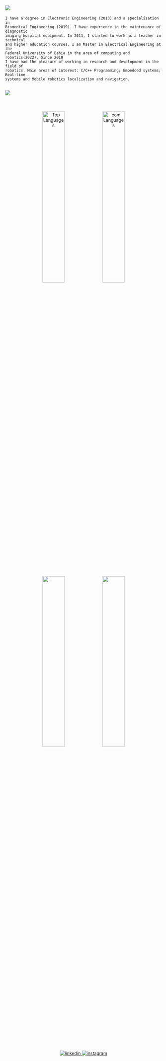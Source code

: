 <!-- ### Hi there 👋 -->


<!--
<div align="center">
<img width="35%" alt="Matrix Illustration" src="https://github.com/NestorDP/NestorDP/blob/main/git_dev/file_4739.gif" />
</div>
-->

<!--<h1> Hi There, Welcome to my Github profile! <img src="https://github.com/abdoachhoubi/abdoachhoubi/blob/main/gifs/Hi.gif" width="30"></h1>-->
<h1> <img src="https://img.shields.io/badge/Hi%20There%E2%80%9A-Welcome%20to%20my%20Github%20profile%21-125740?style=for-the-badge" /> </h1>


<!--START_SECTION:waka-->
```text
I have a degree in Electronic Engineering (2013) and a specialization in 
Biomedical Engineering (2019). I have experience in the maintenance of diagnostic
imaging hospital equipment. In 2011, I started to work as a teacher in technical 
and higher education courses. I am Master in Electrical Engineering at the 
Federal University of Bahia in the area of computing and robotics(2022). Since 2019 
I have had the pleasure of working in research and development in the field of 
robotics. Main areas of interest: C/C++ Programming; Embedded systems; Real-time 
systems and Mobile robotics localization and navigation.
```
<!--END_SECTION:waka-->

<!--
Statistics
============================================= -->
<h2> <img src="https://img.shields.io/badge/My-Statistics-125740?style=for-the-badge" /> </h2>
<div align="center">
<!--<img width="21%" alt="Developer Illustration" src="https://github.com/NestorDP/NestorDP/blob/main/git_dev/file_4750.gif" />-->
<br />
<br />
<img width="37.6%" src="http://github-profile-summary-cards.vercel.app/api/cards/repos-per-language?username=NestorDP&theme=vue" alt="Top Languages"/>
<img width="37.6%" src=http://github-profile-summary-cards.vercel.app/api/cards/most-commit-language?username=NestorDP&theme=vue  alt="com Languages"/>
<br />
<br />  
<p align="center">
  <img width="37.5%" src="https://github-readme-stats.vercel.app/api?username=NestorDP&show_icons=true&theme=gotham&hide_border=true" />
  <img width="37.5%" src="https://github-readme-streak-stats.herokuapp.com/?user=NestorDP&theme=gotham&hide_border=true" />
</p>
<!-- <img width="75.6%" src="https://activity-graph.herokuapp.com/graph?username=NestorDP&theme=gotham&hide_border=true&area=tru" /> -->
<br />
<br />
<br />
  
<!--
languagens and tools
============================================= -->
<!--
<h2><img src="https://img.shields.io/badge/My-languagens%20and%20Tools-125740?style=for-the-badge" /> </h2>
<img width="21%" alt="Matrix Illustration" src="https://github.com/NestorDP/NestorDP/blob/main/git_dev/file_4734.gif" />
<img src="https://img.shields.io/badge/text-blue.svg?logo=3M" />
<br />
-->


<!--
languagens and tools
============================================= -->
<!--
<h2><img src="https://img.shields.io/badge/My-Personal%20Works-125740?style=for-the-badge" /> </h2>
<img width="21%" alt="Matrix Illustration" src="https://github.com/NestorDP/NestorDP/blob/main/git_dev/file_4734.gif" />
<img src="https://img.shields.io/badge/text-blue.svg?logo=3M" />
<br />
-->

<!--
baseboad
============================================= -->

<a href="https://www.linkedin.com/in/nestorpneto/" target="_blank">
<img src=https://img.shields.io/badge/linkedin-%2300acee.svg?color=405DE6&style=flat&logo=linkedin&logoColor=white alt=linkedin style="margin-bottom: 5px;" />
</a>  
<a href="https://www.instagram.com/nestordpn/" target="_blank">
<img src=https://img.shields.io/badge/instagram-%ff5851db.svg?color=C13584&style=flat&logo=instagram&logoColor=white alt=instagram style="margin-bottom: 5px;" />
</a>

</div>

